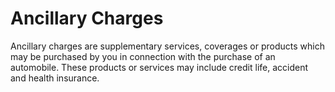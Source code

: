 ---
---

# Ancillary Charges

Ancillary charges are supplementary services, coverages or products which may be purchased by you in connection with the purchase of an automobile. These products or services may include credit life, accident and health insurance.
